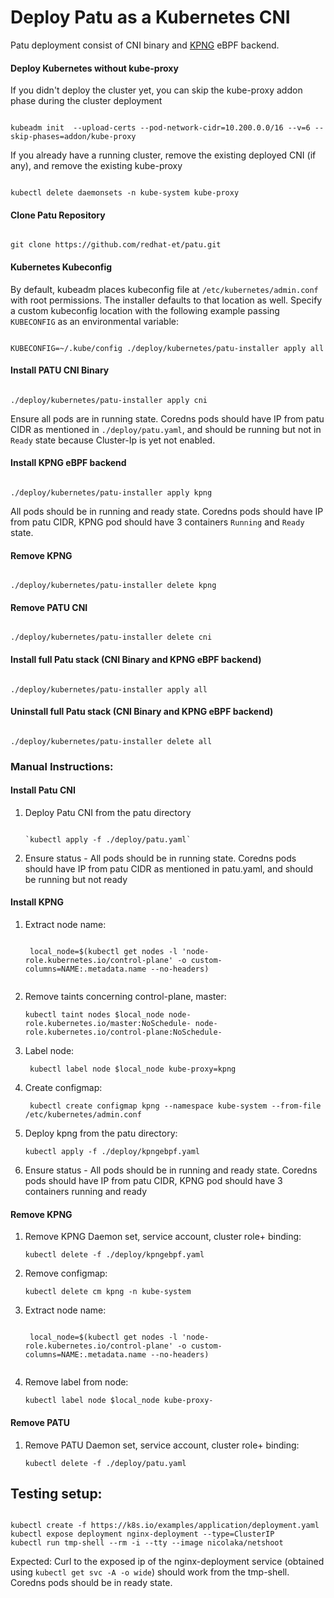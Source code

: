 # Deploy Patu as a Kubernetes CNI

Patu deployment consist of CNI binary and [KPNG](https://github.com/kubernetes-sigs/kpng) eBPF backend.

#### Deploy Kubernetes without kube-proxy

If you didn't deploy the cluster yet, you can skip the kube-proxy addon phase during the cluster deployment

<pre><code>
kubeadm init  --upload-certs --pod-network-cidr=10.200.0.0/16 --v=6 --skip-phases=addon/kube-proxy
</code></pre>

If you already have a running cluster, remove the existing deployed CNI (if any), and remove the existing kube-proxy

<pre><code>
kubectl delete daemonsets -n kube-system kube-proxy
</code></pre>

#### Clone Patu Repository

<pre><code>
git clone https://github.com/redhat-et/patu.git
</code></pre>

#### Kubernetes Kubeconfig

By default, kubeadm places kubeconfig file at `/etc/kubernetes/admin.conf` with root permissions. The installer defaults to that location as well. Specify a custom kubeconfig location with the following example passing `KUBECONFIG` as an environmental variable:

<pre><code>
KUBECONFIG=~/.kube/config ./deploy/kubernetes/patu-installer apply all
</code></pre>

#### Install PATU CNI Binary
<pre><code>
./deploy/kubernetes/patu-installer apply cni
</code></pre>
 
 Ensure all pods are in running state. Coredns pods should have IP from patu CIDR as mentioned in `./deploy/patu.yaml`, and should be running but not in `Ready` state because Cluster-Ip is yet not enabled. 

#### Install KPNG  eBPF backend
<pre><code>
./deploy/kubernetes/patu-installer apply kpng
</code></pre>

All pods should be in running and ready state. Coredns pods should have IP from patu CIDR, KPNG pod should have 3 containers `Running` and `Ready` state.

#### Remove KPNG  
<pre><code>
./deploy/kubernetes/patu-installer delete kpng
</code></pre>

#### Remove PATU CNI
<pre><code>
./deploy/kubernetes/patu-installer delete cni
</code></pre>


#### Install full Patu stack (CNI Binary and KPNG eBPF backend)
<pre><code>
./deploy/kubernetes/patu-installer apply all
</code></pre>

#### Uninstall full Patu stack (CNI Binary and KPNG eBPF backend)
<pre><code>
./deploy/kubernetes/patu-installer delete all
</code></pre>


### Manual Instructions:

#### Install Patu CNI   
1. Deploy Patu CNI from the patu directory 
   <pre><code>
   `kubectl apply -f ./deploy/patu.yaml`  
   </code></pre>
2. Ensure status - All pods should be in running state. Coredns pods should have IP from patu CIDR as mentioned in patu.yaml, and should be running but not ready


#### Install KPNG  
1. Extract node name:  
    <pre><code>
    local_node=$(kubectl get nodes -l 'node-role.kubernetes.io/control-plane' -o custom-columns=NAME:.metadata.name --no-headers)
    </code></pre>
2. Remove taints concerning control-plane, master:  
    <pre><code>kubectl taint nodes $local_node node-role.kubernetes.io/master:NoSchedule- node-role.kubernetes.io/control-plane:NoSchedule- </code></pre> 
3. Label node: 
   <pre><code> kubectl label node $local_node kube-proxy=kpng </code></pre>
4. Create configmap:  
    <pre><code> kubectl create configmap kpng --namespace kube-system --from-file /etc/kubernetes/admin.conf </code></pre>  
5. Deploy kpng from the patu directory:
    <pre><code>kubectl apply -f ./deploy/kpngebpf.yaml</code></pre>
6. Ensure status - All pods should be in running and ready state. Coredns pods should have IP from patu CIDR, KPNG pod should have 3 containers running and ready  


#### Remove KPNG  
1. Remove KPNG Daemon set, service account, cluster role+ binding:  
    <pre><code>kubectl delete -f ./deploy/kpngebpf.yaml</code></pre>  
2. Remove configmap:  
    <pre><code>kubectl delete cm kpng -n kube-system</code></pre>
3. Extract node name:  
    <pre><code>
    local_node=$(kubectl get nodes -l 'node-role.kubernetes.io/control-plane' -o custom-columns=NAME:.metadata.name --no-headers)
    </code></pre>
4. Remove label from node:  
    <pre><code>kubectl label node $local_node kube-proxy-</code></pre>


#### Remove PATU
1. Remove PATU Daemon set, service account, cluster role+ binding:  
    <pre><code>kubectl delete -f ./deploy/patu.yaml</code></pre>
    

## Testing setup:

<pre><code>
kubectl create -f https://k8s.io/examples/application/deployment.yaml
kubectl expose deployment nginx-deployment --type=ClusterIP
kubectl run tmp-shell --rm -i --tty --image nicolaka/netshoot
</code></pre>

Expected: Curl to the exposed ip of the nginx-deployment service (obtained using `kubectl get svc -A -o wide`) should work from the tmp-shell.
Coredns pods should be in ready state.